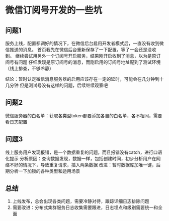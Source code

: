 # 微信订阅号开发的一些坑

## 问题1
 服务上线，配置都调好的情况下，在微信后台启用开发者模式后，一直没有收到微信推送的消息。
首页我先在微信后台重新保存了一下配置，等了一会还是没收到。
继续尝试用另外一个订阅号开启服务，结果刚开启收到了消息，以为是原订阅号有问题
仔细发现是原订阅号的消息，而刚启用的订阅号地址配到了测试环境（线上排查，不够冷静）

结论：暂时认定微信消息服务器的启用应该存在一定的延时，可能会在几分钟到十几分钟
但是测试号没有这样的问题，后续继续观察吧

## 问题2
 微信服务器的白名单：获取各类型token都要添加各自的白名单，各不相同，需要看日志配置

## 问题3
线上服务用户发现报错，是一个数据重复的问题，而且报错没有catch，进行口语化提示
分析原因：查询数据发现，数据一样，包括创建时间，初步分析用户在网络不好的情况下，导致重复请求，插入两条数据
改进：暂时数据库加唯一键，后期分析一下加锁的各种类型和适用场景

## 总结
1. 上线发布，总会出现各类问题，需要冷静对待，跟踪详细日志排除问题
2. 需要改进：分布式集群服务日志收集需要跟进，日志埋点和级别需要统一和全面
